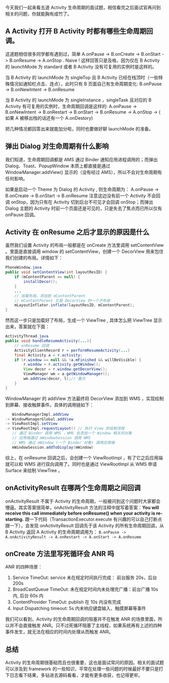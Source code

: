 

今天我们一起来看五道 Activity 生命周期的面试题，相信看完之后面试官再问到相关的问题，你就能胸有成竹了。

## A Activity 打开 B Activity 时都有哪些生命周期回调。

这道题相信很多同学都有遇到过，简单 A.onPause -> B.onCreate -> B.onStart -> B.onResume -> A.onStop .
Naive ! 这样回答只是及格，因为仅在 B Activity 的 launchMode 为 standard 或者 B Activity 没有可复用的实例时是这样的。

当 B Activity 的  launchMode 为 singleTop 且 B Activity 已经在栈顶时（一些特殊情况如通知栏点击、连点），此时只有 B 页面自己有生命周期变化:
B.onPause -> B.onNewIntent -> B.onResume

当 B Activity 的  launchMode 为 singleInstance ，singleTask 且对应的 B Activity 有可复用的实例时，生命周期回调是这样的:
 A.onPause -> B.onNewIntent -> B.onRestart -> B.onStart -> B.onResume -> A.onStop -> ( 如果 A 被移出栈的话还有一个 A.onDestory)

把几种情况都回答出来就能加分啦，同时也要做好聊 launchMode 的准备。

## 弹出 Dialog 对生命周期有什么影响

我们知道，生命周期回调都是 AMS 通过 Binder 通知应用进程调用的；而弹出 Dialog、Toast、PopupWindow 本质上都直接是通过 WindowManager.addView() 显示的（没有经过 AMS），所以不会对生命周期有任何影响。

如果是启动一个 Theme 为 Dialog 的 Activity , 则生命周期为：
A.onPause -> B.onCreate -> B.onStart -> B.onResume
注意这边没有前一个 Activity 不会回调 onStop，因为只有在 Activity 切到后台不可见才会回调 onStop；而弹出 Dialog 主题的 Activity 时前一个页面还是可见的，只是失去了焦点而已所以仅有 onPause 回调。

## Activity 在 onResume 之后才显示的原因是什么

虽然我们设置 Activity 的布局一般都是在 onCreate 方法里调用 setContentView 。里面是直接调用 window 的 setContentView，创建一个 DecorView 用来包住我们创建的布局。详情如下：


```java
PhoneWindow.java
public void setContentView(int layoutResID) {
    if (mContentParent == null) {
        installDecor();
    } 
    ...
    // 加载布局，添加到 mContentParent
    // mContentParent 又是 DecorView 的一个子布局  
    mLayoutInflater.inflate(layoutResID, mContentParent);
}
```

然而这一步只是加载好了布局，生成一个 ViewTree , 具体怎么把 ViewTree 显示出来，答案就在下面：

```java
ActivityThread.java
public void handleResumeActivity(...){
    // onResume 回调
    ActivityClientRecord r = performResumeActivity(...)
    final Activity a = r.activity;
    if (r.window == null && !a.mFinished && willBeVisible) {
        r.window = r.activity.getWindow();
        View decor = r.window.getDecorView();
        ViewManager wm = a.getWindowManager();
        wm.addView(decor, l);// 重点
    }
}
```

  WindowManager 的 addView 方法最终将 DecorView 添加到 WMS ，实现绘制到屏幕、接收触屏事件。具体的调用链如下：

```java
   WindowManagerImpl.addView
-> WindowManagerGlobal.addView
-> ViewRootImpl.setView     
-> ViewRootImpl.requestLayout() // 执行 View 的绘制流程
   // 通过 Binder 调用 WMS ，WMS 会添加一个 Window 相关的对象
   // 应用端通过 mWindowSession 调用 WMS
   // WMS 通过 mWindow (一个 Binder 对象) 调用应用端  
   mWindowSession.addToDisplay(mWindow) 
```

综上，在 onResume 回调之后，会创建一个 ViewRootImpl ，有了它之后应用端就可以和 WMS 进行双向调用了。同时也是通过 ViewRootImpl 从 WMS 申请 Surface 来绘制 ViewTree 。

## onActivityResult 在哪两个生命周期之间回调

onActivityResult 不属于 Activity 的生命周期，一般被问到这个问题时大家都会懵逼。其实答案很简单，onActivityResult 方法的注释中就写着答案：**You will receive this call immediately before onResume() when your activity is re-starting.**  跟一下代码（TransactionExecutor.execute 有兴趣的可以自己打断点跟一下），会发现 onActivityResult 回调先于该 Activity 的所有生命周期回调，从 B Activity 返回 A Activity 的生命周期调用为：
`B.onPause -> A.onActivityResult -> A.onRestart -> A.onStart -> A.onResume`

## onCreate 方法里写死循环会 ANR 吗

ANR 的四种场景：

1. Service TimeOut:  service 未在规定时间执行完成： 前台服务 20s，后台 200s
2. BroadCastQueue TimeOut: 未在规定时间内未处理完广播：前台广播 10s 内, 后台 60s 内
3. ContentProvider TimeOut:  publish 在 10s 内没有完成
4. Input Dispatching timeout:  5s 内未响应键盘输入、触摸屏幕等事件

我们可以看到，Activity 的生命周期回调的阻塞并不在触发 ANR 的场景里面，所以并不会直接触发 ANR。只不过死循环阻塞了主线程，如果系统再有上述的四种事件发生，就无法在相应的时间内处理从而触发 ANR。



## 总结 

Activity 的生命周期很基础而且也很重要，这也是面试常问的原因。相关的面试题可以涉及到 framework 的一些知识，平常在处理一些问题的时候最好不要只是打下日志看下结果，多钻进去源码看看，才能有更多收获，也记得更牢。